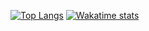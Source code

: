 
[![Top Langs](https://github-readme-stats.vercel.app/api/top-langs/?username=Deivmercer&theme=dark&hide=Common%20LISP&langs_count=6)](https://github.com/anuraghazra/github-readme-stats)
[![Wakatime stats](https://github-readme-stats.vercel.app/api/wakatime?username=Davemercer&theme=dark)](https://github.com/anuraghazra/github-readme-stats)

<!--
**Deivmercer/Deivmercer** is a ✨ _special_ ✨ repository because its `README.md` (this file) appears on your GitHub profile.

Here are some ideas to get you started:

- 🔭 I’m currently working on ...
- 🌱 I’m currently learning ...
- 👯 I’m looking to collaborate on ...
- 🤔 I’m looking for help with ...
- 💬 Ask me about ...
- 📫 How to reach me: ...
- 😄 Pronouns: ...
- ⚡ Fun fact: ...
-->
